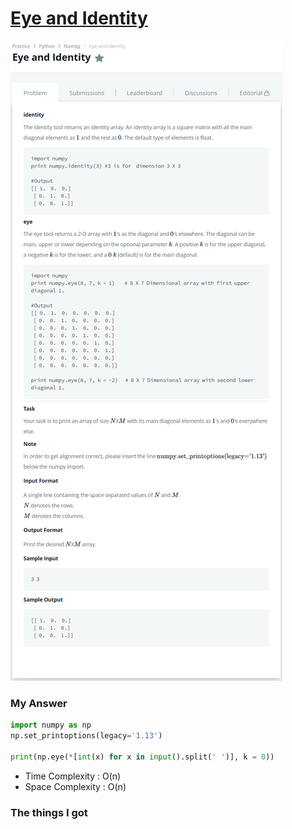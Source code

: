 # [Eye and Identity](https://www.hackerrank.com/challenges/np-eye-and-identity/problem)

![image](Problem.png)



### My Answer

```python
import numpy as np
np.set_printoptions(legacy='1.13')

print(np.eye(*[int(x) for x in input().split(' ')], k = 0))
```

* Time Complexity : O(n)
* Space Complexity : O(n)



### The things I got
